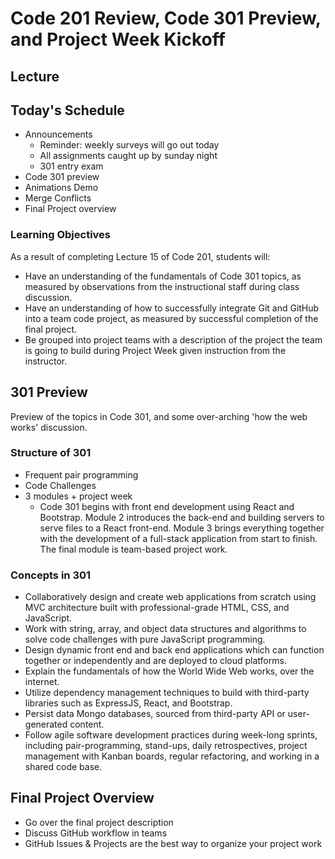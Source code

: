 # Code 201 Review, Code 301 Preview, and Project Week Kickoff

## Lecture

## Today's Schedule

- Announcements
  - Reminder: weekly surveys will go out today
  - All assignments caught up by sunday night
  - 301 entry exam
- Code 301 preview
- Animations Demo 
- Merge Conflicts 
- Final Project overview 

### Learning Objectives

As a result of completing Lecture 15 of Code 201, students will:

- Have an understanding of the fundamentals of Code 301 topics, as measured by observations from the instructional staff during class discussion.
- Have an understanding of how to successfully integrate Git and GitHub into a team code project, as measured by successful completion of the final project.
- Be grouped into project teams with a description of the project the team is going to build during Project Week given instruction from the instructor.

## 301 Preview

Preview of the topics in Code 301, and some over-arching 'how the web works' discussion.

### Structure of 301

- Frequent pair programming
- Code Challenges
- 3 modules + project week
  - Code 301 begins with front end development using React and Bootstrap. Module 2 introduces the back-end and building servers to serve files to a React front-end. Module 3 brings everything together with the development of a full-stack application from start to finish. The final module is team-based project work.

### Concepts in 301

- Collaboratively design and create web applications from scratch using MVC architecture built with professional-grade HTML, CSS, and JavaScript.
- Work with string, array, and object data structures and algorithms to solve code challenges with pure JavaScript programming.
- Design dynamic front end and back end applications which can function together or independently and are deployed to cloud platforms.
- Explain the fundamentals of how the World Wide Web works, over the internet.
- Utilize dependency management techniques to build with third-party libraries such as ExpressJS, React, and Bootstrap.
- Persist data Mongo databases, sourced from third-party API or user-generated content.
- Follow agile software development practices during week-long sprints, including pair-programming, stand-ups, daily retrospectives, project management with Kanban boards, regular refactoring, and working in a shared code base.


## Final Project Overview

- Go over the final project description
- Discuss GitHub workflow in teams
- GitHub Issues & Projects are the best way to organize your project work

